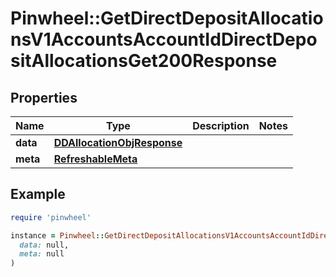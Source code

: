 # Pinwheel::GetDirectDepositAllocationsV1AccountsAccountIdDirectDepositAllocationsGet200Response

## Properties

| Name | Type | Description | Notes |
| ---- | ---- | ----------- | ----- |
| **data** | [**DDAllocationObjResponse**](DDAllocationObjResponse.md) |  |  |
| **meta** | [**RefreshableMeta**](RefreshableMeta.md) |  |  |

## Example

```ruby
require 'pinwheel'

instance = Pinwheel::GetDirectDepositAllocationsV1AccountsAccountIdDirectDepositAllocationsGet200Response.new(
  data: null,
  meta: null
)
```

